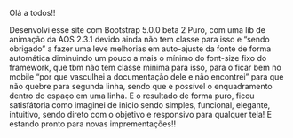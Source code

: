 
Olá a todos!!

Desenvolvi esse site com Bootstrap 5.0.0 beta 2 Puro, com uma lib de animação da AOS 2.3.1 devido ainda não tem classe para isso e “sendo obrigado” a fazer uma leve melhorias em auto-ajuste da fonte de forma automática diminuindo um pouco a mais o mínimo do font-size fixo do framework, que tbm não tem classe minima para isso, para o ficar bem no mobile “por que vasculhei a documentação dele e não encontrei” para que não quebre para segunda linha, sendo que e possível o enquadramento dentro do espaço em uma linha. E o resultado de forma puro, ficou satisfátoria como imaginei de inicio sendo simples, funcional, elegante, intuitivo, sendo direto com o objetivo e responsivo para qualquer tela!
E estando pronto para novas imprementações!!
